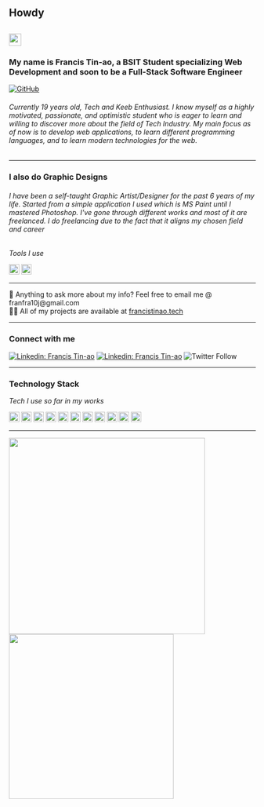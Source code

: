 <h2>Howdy<h2> <img src="https://cultofthepartyparrot.com/flags/hd/iranparrot.gif" width="25" height="25"/>
<h3>My name is <b>Francis Tin-ao</b>, a <b>BSIT Student</b> specializing Web Development and soon to be a Full-Stack Software Engineer</h3>


[![GitHub](https://img.shields.io/github/followers/francistinao?label=follow&style=social)](https://github.com/francistinao)


<h6> Currently 19 years old, Tech and Keeb Enthusiast. I know myself as a highly motivated, passionate, and optimistic student who is eager to learn and willing to discover more about the field of Tech Industry. My main focus as of now is to develop web applications, to learn different programming languages, and to learn modern technologies for the web. </h6>
<hr>
 <h3>I also do Graphic Designs</h3>
<h6>I have been a self-taught Graphic Artist/Designer for the past 6 years of my life. Started from a simple application I used which is MS Paint until I mastered Photoshop. I've gone through different works and most of it are freelanced. I do freelancing due to the fact that it aligns my chosen field and career</h6>
 <p><i>Tools I use</i></p>
 <a href="https://www.adobe.com/products/photoshop.html" title="Adobe Photoshop"><img src="https://github.com/get-icon/geticon/raw/master/icons/adobe-photoshop.svg" alt="Adobe Photoshop" width="21px" height="21px"></a>
<a href="https://www.adobe.com/products/illustrator.html" title="Adobe Illustrator"><img src="https://github.com/get-icon/geticon/raw/master/icons/adobe-illustrator.svg" alt="Adobe Illustrator" width="21px" height="21px"></a>
<hr>
💬 Anything to ask more about my info? Feel free to email me @ franfra10j@gmail.com <br>
👨‍💻 All of my projects are available at <a href="https://francistinao.tech">francistinao.tech</a> 
<hr>
<h3>Connect with me</h3>
<p>
 
[![Linkedin: Francis Tin-ao](https://img.shields.io/badge/-Francis_John-blue?style=flat-square&logo=Linkedin&logoColor=white&link=https://www.linkedin.com/in/francis-tin-ao-10050412a/)](https://www.linkedin.com/in/francis-tin-ao-10050412a/)
[![Linkedin: Francis Tin-ao](https://img.shields.io/badge/frxcstn-red?style=flat-square&logo=instagram&logoColor=white&link=https://www.instagram.com/frxcstn/)](https://www.instagram.com/frxcstn/)
![Twitter Follow](https://img.shields.io/twitter/follow/francistinao_?style=social)
 
<hr>
<h3 align="left">Technology Stack</h3>
<p><i>Tech I use so far in my works</i></p>
<a href="https://en.wikipedia.org/wiki/C_(programming_language)" title="C"><img src="https://github.com/get-icon/geticon/raw/master/icons/c.svg" alt="C" width="21px" height="21px"></a>
<a href="https://isocpp.org/" title="C++"><img src="https://github.com/get-icon/geticon/raw/master/icons/c-plusplus.svg" alt="C++" width="21px" height="21px"></a>
<a href="https://www.w3.org/TR/html5/" title="HTML5"><img src="https://github.com/get-icon/geticon/raw/master/icons/html-5.svg" alt="HTML5" width="21px" height="21px"></a>
<a href="https://www.w3.org/TR/CSS/" title="CSS3"><img src="https://github.com/get-icon/geticon/raw/master/icons/css-3.svg" alt="CSS3" width="21px" height="21px"></a>
<a href="https://developer.mozilla.org/en-US/docs/Web/JavaScript" title="JavaScript"><img src="https://github.com/get-icon/geticon/raw/master/icons/javascript.svg" alt="JavaScript" width="21px" height="21px"></a>
<a href="https://sass-lang.com/" title="Sass"><img src="https://github.com/get-icon/geticon/raw/master/icons/sass.svg" alt="Sass" width="21px" height="21px"></a>
<a href="https://getbootstrap.com/" title="Bootstrap"><img src="https://github.com/get-icon/geticon/raw/master/icons/bootstrap.svg" alt="Bootstrap" width="21px" height="21px"></a>
<a href="https://tailwindcss.com/" title="Tailwind CSS"><img src="https://github.com/get-icon/geticon/raw/master/icons/tailwindcss-icon.svg" alt="Tailwind CSS" width="21px" height="21px"></a>
 <a href="https://nodejs.org/" title="Node.js"><img src="https://github.com/get-icon/geticon/raw/master/icons/nodejs-icon.svg" alt="Node.js" width="21px" height="21px"></a>
<a href="https://www.npmjs.com/" title="npm"><img src="https://github.com/get-icon/geticon/raw/master/icons/npm.svg" alt="npm" width="21px" height="21px"></a>
<a href="https://git-scm.com/" title="Git"><img src="https://github.com/get-icon/geticon/raw/master/icons/git-icon.svg" alt="Git" width="21px" height="21px"></a>
 
<hr>
 
<p>
 
 <div align="left">
    <img width="400" src="https://github-readme-stats.vercel.app/api?username=francistinao&theme=dark&show_icons=true&hide_border=true&count_private=true" />
    <img width="336" src="https://github-readme-stats.vercel.app/api/top-langs/?username=francistinao&theme=dark&layout=compact&hide_border=true" />
 </div>
  
